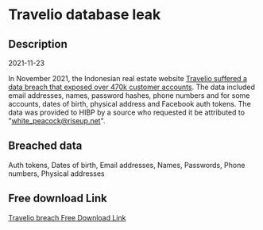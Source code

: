 # Travelio database leak

## Description

2021-11-23

In November 2021, the Indonesian real estate website <a href="https://www.riskbasedsecurity.com/2021/12/14/dark-web-roundup-november-2021/" target="_blank" rel="noopener">Travelio suffered a data breach that exposed over 470k customer accounts</a>. The data included email addresses, names, password hashes, phone numbers and for some accounts, dates of birth, physical address and Facebook auth tokens. The data was provided to HIBP by a source who requested it be attributed to &quot;white_peacock@riseup.net&quot;.

## Breached data

Auth tokens, Dates of birth, Email addresses, Names, Passwords, Phone numbers, Physical addresses

## Free download Link

[Travelio breach Free Download Link](https://tinyurl.com/2b2k277t)